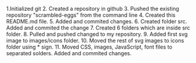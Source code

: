 1.Initialized git
2. Created a repository in github
3. Pushed the existing repository "scrambled-eggs" from the command line
4. Created this README.md file.
5. Added and commited changes. 
6. Created folder src. Added and commited the change
7. Created 6 folders which are inside src folder. 
8. Pulled and pushed changed to my repository.
9. Added first svg image to images/icons folder.
10. Moved the rest of svg images to icons folder using * sign. 
11. Moved CSS, images, JavaScript, font files to separated solders. Added and commited changes.

